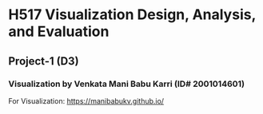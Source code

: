 # H517 Visualization Design, Analysis, and Evaluation
## Project-1 (D3)
### Visualization by Venkata Mani Babu Karri (ID# 2001014601)

For Visualization: https://manibabukv.github.io/
